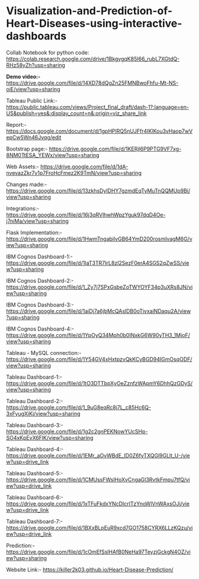 # Visualization-and-Prediction-of-Heart-Diseases-using-interactive-dashboards


Collab Notebook for python code:
https://colab.research.google.com/drive/1BkgvgqK85I66_rubL7XGtdQ-RHz58yZh?usp=sharing

**Demo video:-**
https://drive.google.com/file/d/14XD78dQgZn25FMNBwoFhfu-Mt-NS-oiE/view?usp=sharing

Tableau Public Link:-
https://public.tableau.com/views/Project_final_draft/dash-1?:language=en-US&publish=yes&:display_count=n&:origin=viz_share_link

Report:-
https://docs.google.com/document/d/1gpHPlRQ5nUJFfr4IKlKou3vHaop7wVepCw5Wn46Jvqg/edit





Bootstrap page:-
https://drive.google.com/file/d/1KERjl6P9PTG9VF7xg-8NM0TtESA_YEWx/view?usp=sharing

Web Assets:-
https://drive.google.com/file/d/1dA-nvevazZkr7v1p7FroHcFmez2K9TmN/view?usp=sharing

Changes made:-
https://drive.google.com/file/d/13zkhsDyIDHY7gzmdEqTyMuTnQQMUp9Bi/view?usp=sharing

Integrations:-
https://drive.google.com/file/d/16j3qRVlhwhWpzYguk97dqD4Oe-j7niMa/view?usp=sharing

Flask Implementation:-
https://drive.google.com/file/d/1HwmTngabilvGB64YmD200rosmIvagM6G/view?usp=sharing

IBM Cognos Dashboard-1:-
https://drive.google.com/file/d/1IaT3TR7IrL8zI2SezF0erA4SGS2qZwSS/view?usp=sharing

IBM Cognos Dashboard-2:-
https://drive.google.com/file/d/1_Zy7j7SPxGsbeZoTWYOYF34p3uXRs8JN/view?usp=sharing

IBM Cognos Dashboard-3:-
https://drive.google.com/file/d/1aiDj7a6jbMcQAslDB0oTivxaiNDaqu2A/view?usp=sharing

IBM Cognos Dashboard-4:-
https://drive.google.com/file/d/1YpOyQ34Mph0b0INxkG6W90yTH3_1MjoF/view?usp=sharing

Tableau - MySQL connection:-
https://drive.google.com/file/d/1Y54GV4xHxtpzvQkKCyBGD94IGmOsqODF/view?usp=sharing

Tableau Dashboard-1:-
https://drive.google.com/file/d/1tO3DTTbpXyOeZznfzWApmY6DhhQzGDyS/view?usp=sharing

Tableau Dashboard-2:-
https://drive.google.com/file/d/1_9uG8eqRc8j7L_c85Hc6Q-3xFyugXiKj/view?usp=sharing

Tableau Dashboard-3:-
https://drive.google.com/file/d/1g2c2gnPEKNowYUcSHp-SO4xKpEvX6FlK/view?usp=sharing

Tableau Dashboard-4:-
https://drive.google.com/file/d/1EMr_aOvWBdE_ID0Z6fyTXQGl9GLlt_U-/view?usp=drive_link

Tableau Dashboard-5:-
https://drive.google.com/file/d/1CMUssFWslHoXvCngaGl3RvtkFmpu7tfQ/view?usp=drive_link

Tableau Dashboard-6:-
https://drive.google.com/file/d/1xTFuFkdxYNcDIcrITzYnoWlVnWAxsOJj/view?usp=drive_link

Tableau Dashboard-7:-
https://drive.google.com/file/d/1BXxBLpEuR9xcd7GO1758CYRX6LLzKQzu/view?usp=drive_link

Prediction:-
https://drive.google.com/file/d/1cOmEfSslHAfB0NeHa97TeyzjGckgN4OZ/view?usp=sharing

Website Link:-
https://killer2k03.github.io/Heart-Disease-Prediction/
